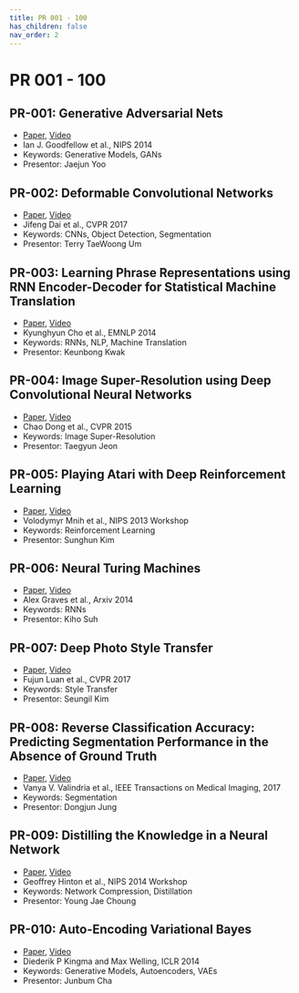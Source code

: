 ```yaml
---
title: PR 001 - 100
has_children: false
nav_order: 2
---
```


# PR 001 - 100

## PR-001: Generative Adversarial Nets

- [Paper](https://arxiv.org/abs/1406.2661), [Video](https://youtu.be/L3hz57whyNw)
- Ian J. Goodfellow et al., NIPS 2014
- Keywords: Generative Models, GANs
- Presentor: Jaejun Yoo

## PR-002: Deformable Convolutional Networks

- [Paper](https://arxiv.org/abs/1703.06211), [Video](https://youtu.be/RRwaz0fBQ0Y)
- Jifeng Dai et al., CVPR 2017
- Keywords: CNNs, Object Detection, Segmentation
- Presentor: Terry TaeWoong Um

## PR-003: Learning Phrase Representations using RNN Encoder-Decoder for Statistical Machine Translation

- [Paper](https://arxiv.org/abs/1406.1078), [Video](https://youtu.be/_Dp8u97_rQ0)
- Kyunghyun Cho et al., EMNLP 2014
- Keywords: RNNs, NLP, Machine Translation
- Presentor: Keunbong Kwak

## PR-004: Image Super-Resolution using Deep Convolutional Neural Networks

- [Paper](https://arxiv.org/abs/1501.00092), [Video](https://youtu.be/1jGr_OFyfa0)
- Chao Dong et al., CVPR 2015
- Keywords: Image Super-Resolution
- Presentor: Taegyun Jeon

## PR-005: Playing Atari with Deep Reinforcement Learning

- [Paper](https://arxiv.org/abs/1312.5602), [Video](https://youtu.be/V7_cNTfm2i8)
- Volodymyr Mnih et al., NIPS 2013 Workshop
- Keywords: Reinforcement Learning
- Presentor: Sunghun Kim

## PR-006: Neural Turing Machines

- [Paper](https://arxiv.org/abs/1410.5401), [Video](https://youtu.be/2wbDiZCWQtY)
- Alex Graves et al., Arxiv 2014
- Keywords: RNNs
- Presentor: Kiho Suh

## PR-007: Deep Photo Style Transfer

- [Paper](https://arxiv.org/abs/1703.07511), [Video](https://youtu.be/YF6nLVDlznE)
- Fujun Luan et al., CVPR 2017
- Keywords: Style Transfer
- Presentor: Seungil Kim

## PR-008: Reverse Classification Accuracy: Predicting Segmentation Performance in the Absence of Ground Truth

- [Paper](https://arxiv.org/abs/1702.03407), [Video](https://youtu.be/jbnjzyJDldA)
- Vanya V. Valindria et al., IEEE Transactions on Medical Imaging, 2017
- Keywords: Segmentation
- Presentor: Dongjun Jung

## PR-009: Distilling the Knowledge in a Neural Network

- [Paper](https://arxiv.org/abs/1503.02531), [Video](https://youtu.be/tOItokBZSfU)
- Geoffrey Hinton et al., NIPS 2014 Workshop
- Keywords: Network Compression, Distillation
- Presentor: Young Jae Choung

## PR-010: Auto-Encoding Variational Bayes

- [Paper](https://arxiv.org/abs/1312.6114), [Video](https://youtu.be/KYA-GEhObIs)
- Diederik P Kingma and Max Welling, ICLR 2014
- Keywords: Generative Models, Autoencoders, VAEs
- Presentor: Junbum Cha
